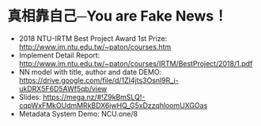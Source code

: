 #  真相靠自己─You are Fake News！
* 2018 NTU-IRTM Best Project Award 1st Prize: http://www.im.ntu.edu.tw/~paton/courses.htm
* Implement Detail Report: http://www.im.ntu.edu.tw/~paton/courses/IRTM/BestProject/2018/1.pdf
* NN model with title, author and date DEMO: https://drive.google.com/file/d/1ZI4jts3Osnl9R_i-ukDRX5F6D5AWf5qb/view
* Slides: https://mega.nz/#!Z9kBmSLQ!-cqpWxFMkOUdmMRkBDX6jwHQ_G5xDzzqhloomUXGOas
* Metadata System Demo: NCU.one/8

